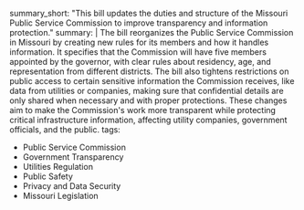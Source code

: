 summary_short: "This bill updates the duties and structure of the Missouri Public Service Commission to improve transparency and information protection."
summary: |
  The bill reorganizes the Public Service Commission in Missouri by creating new rules for its members and how it handles information. It specifies that the Commission will have five members appointed by the governor, with clear rules about residency, age, and representation from different districts. The bill also tightens restrictions on public access to certain sensitive information the Commission receives, like data from utilities or companies, making sure that confidential details are only shared when necessary and with proper protections. These changes aim to make the Commission's work more transparent while protecting critical infrastructure information, affecting utility companies, government officials, and the public.
tags:
  - Public Service Commission
  - Government Transparency
  - Utilities Regulation
  - Public Safety
  - Privacy and Data Security
  - Missouri Legislation
